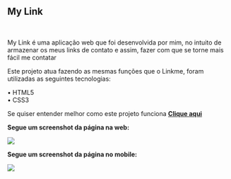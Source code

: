 <h2> My Link </h2>
<br>
<p>My Link é uma aplicação web que foi desenvolvida por mim, no intuito de armazenar os meus links de contato e assim, fazer com que se torne mais fácil me contatar</p>
<p>Este projeto atua fazendo as mesmas funções que o Linkme, foram utilizadas as seguintes tecnologias: </p>
<p>• HTML5 <br>• CSS3 </p>
 <p>Se quiser entender melhor como este projeto funciona <strong><a href="https://mylink-nine.vercel.app/">Clique aqui</a> </strong></p>
 <p><strong>Segue um screenshot da página na web:</strong> </p>
 <img src="https://user-images.githubusercontent.com/66326378/122788951-32d56680-d28d-11eb-9e2e-abd80f168d45.jpg"/>
 <p><strong>Segue um screenshot da página no mobile:</strong> </p>
<img src= "https://user-images.githubusercontent.com/66326378/122788970-35d05700-d28d-11eb-9eb9-de65a2ad545d.jpg"/>



